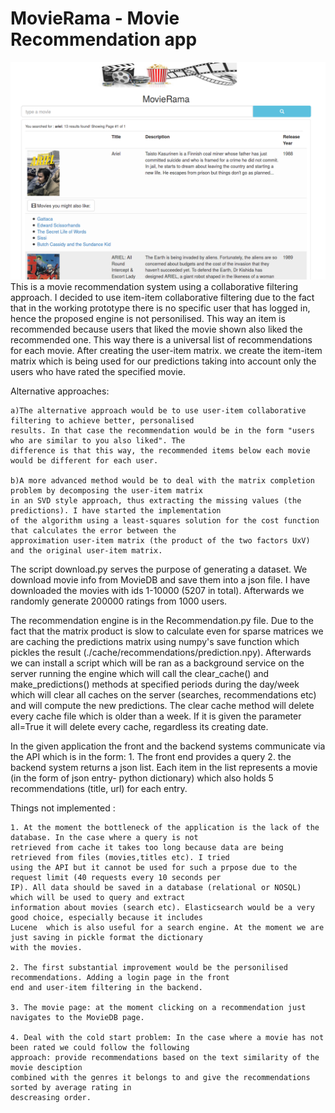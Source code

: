 # MovieRama - Movie Recommendation app
![Alt text](/img/movierama.png?raw=true "MovieRama")
This is a movie recommendation system using a collaborative filtering approach. I decided to use item-item collaborative filtering due to the fact that in the working prototype there is no specific user that has logged in, hence the proposed engine is not personilised. This way an item is recommended because users that liked the movie shown also liked the recommended one. This way there is a universal list of recommendations for each movie. After creating the user-item matrix. we create the item-item matrix which is being used for our predictions taking into account only the users who have rated the specified movie.

Alternative approaches:

	a)The alternative approach would be to use user-item collaborative filtering to achieve better, personalised
	results. In that case the recommendation would be in the form "users who are similar to you also liked". The
	difference is that this way, the recommended items below each movie would be different for each user.
	
	b)A more advanced method would be to deal with the matrix completion problem by decomposing the user-item matrix
	in an SVD style approach, thus extracting the missing values (the predictions). I have started the implementation
	of the algorithm using a least-squares solution for the cost function that calculates the error between the
	approximation user-item matrix (the product of the two factors UxV) and the original user-item matrix.

The script download.py serves the purpose of generating a dataset. We download movie info from MovieDB and save them into a json file. I have downloaded the movies with ids 1-10000 (5207 in total). Afterwards we randomly generate 200000 ratings from 1000 users.

The recommendation engine is in the Recommendation.py file.
Due to the fact that the matrix product is slow to calculate even for sparse matrices we are caching the predictions matrix using numpy's save function which pickles the result (./cache/recommendations/prediction.npy). Afterwards we can install a script which will be ran as a background service on the server running the engine which will call the clear_cache() and make_predictions() methods at specified periods during the day/week which will clear all caches on the server (searches, recommendations etc) and will compute the new predictions. The clear cache method will delete every cache file which is older than a week. If it is given the parameter all=True it will delete every cache, regardless its creating date.


In the given application the front and the backend systems communicate via the API which is in the form:
	1. The front end provides a query
	2. the backend system returns a json list. Each item in the list represents a movie (in the form of json entry- python dictionary) which also holds 5 recommendations (title, url) for each entry.

Things not implemented :

	1. At the moment the bottleneck of the application is the lack of the database. In the case where a query is not
	retrieved from cache it takes too long because data are being retrieved from files (movies,titles etc). I tried
	using the API but it cannot be used for such a prpose due to the request limit (40 requests every 10 seconds per
	IP). All data should be saved in a database (relational or NOSQL) which will be used to query and extract
	information about movies (search etc). Elasticsearch would be a very good choice, especially because it includes
	Lucene	which is also useful for a search engine. At the moment we are just saving in pickle format the dictionary
	with the movies.

 	2. The first substantial improvement would be the personilised recommendations. Adding a login page in the front
	end and user-item filtering in the backend.

 	3. The movie page: at the moment clicking on a recommendation just navigates to the MovieDB page.
 	
 	4. Deal with the cold start problem: In the case where a movie has not been rated we could follow the following
	approach: provide recommendations based on the text similarity of the movie desciption
 	combined with the genres it belongs to and give the recommendations sorted by average rating in 
 	descreasing order.
